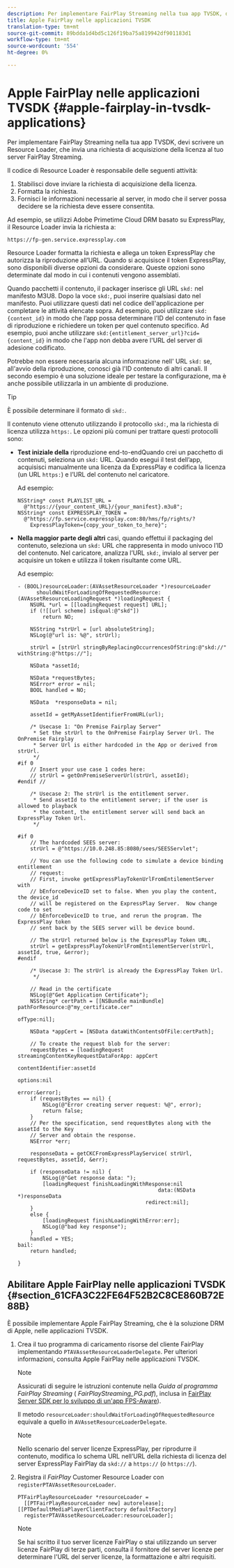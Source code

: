 ```yaml
---
description: Per implementare FairPlay Streaming nella tua app TVSDK, devi scrivere un Resource Loader, che invia una richiesta di acquisizione della licenza al tuo server FairPlay Streaming.
title: Apple FairPlay nelle applicazioni TVSDK
translation-type: tm+mt
source-git-commit: 89bdda1d4bd5c126f19ba75a819942df901183d1
workflow-type: tm+mt
source-wordcount: '554'
ht-degree: 0%

---
```



# Apple FairPlay nelle applicazioni TVSDK {#apple-fairplay-in-tvsdk-applications}

Per implementare FairPlay Streaming nella tua app TVSDK, devi scrivere un Resource Loader, che invia una richiesta di acquisizione della licenza al tuo server FairPlay Streaming.

Il codice di Resource Loader è responsabile delle seguenti attività:

1. Stabilisci dove inviare la richiesta di acquisizione della licenza.
1. Formatta la richiesta.
1. Fornisci le informazioni necessarie al server, in modo che il server possa decidere se la richiesta deve essere consentita.

Ad esempio, se utilizzi Adobe Primetime Cloud DRM basato su ExpressPlay, il Resource Loader invia la richiesta a:

```
https://fp-gen.service.expressplay.com
```

Resource Loader formatta la richiesta e allega un token ExpressPlay che autorizza la riproduzione all’URL. Quando si acquisisce il token ExpressPlay, sono disponibili diverse opzioni da considerare. Queste opzioni sono determinate dal modo in cui i contenuti vengono assemblati.

Quando pacchetti il contenuto, il packager inserisce gli URL `skd:` nel manifesto M3U8. Dopo la voce `skd:`, puoi inserire qualsiasi dato nel manifesto. Puoi utilizzare questi dati nel codice dell&#39;applicazione per completare le attività elencate sopra. Ad esempio, puoi utilizzare `skd:{content_id}` in modo che l’app possa determinare l’ID del contenuto in fase di riproduzione e richiedere un token per quel contenuto specifico. Ad esempio, puoi anche utilizzare `skd:{entitlement_server_url}?cid={content_id}` in modo che l&#39;app non debba avere l&#39;URL del server di adesione codificato.

Potrebbe non essere necessaria alcuna informazione nell&#39; URL `skd:` se, all&#39;avvio della riproduzione, conosci già l&#39;ID contenuto di altri canali. Il secondo esempio è una soluzione ideale per testare la configurazione, ma è anche possibile utilizzarla in un ambiente di produzione.

>[!TIP]
>
>È possibile determinare il formato di `skd:`.

Il contenuto viene ottenuto utilizzando il protocollo `skd:`, ma la richiesta di licenza utilizza `https:`. Le opzioni più comuni per trattare questi protocolli sono:

* **Test iniziale della** riproduzione end-to-endQuando crei un pacchetto di contenuti, seleziona un  `skd:` URL. Quando esegui il test dell’app, acquisisci manualmente una licenza da ExpressPlay e codifica la licenza (un URL `https:`) e l’URL del contenuto nel caricatore.

   Ad esempio:

   ```
   NSString* const PLAYLIST_URL =  
     @"https://{your_content_URL}/{your_manifest}.m3u8"; 
   NSString* const EXPRESSPLAY_TOKEN =  
     @"https://fp.service.expressplay.com:80/hms/fp/rights/? 
       ExpressPlayToken={copy_your_token_to_here}";
   ```

* **Nella maggior parte degli altri** casi, quando effettui il packaging del contenuto, seleziona un  `skd:` URL che rappresenta in modo univoco l’ID del contenuto. Nel caricatore, analizza l’URL `skd:`, invialo al server per acquisire un token e utilizza il token risultante come URL.

   Ad esempio:

   ```
   - (BOOL)resourceLoader:(AVAssetResourceLoader *)resourceLoader  
         shouldWaitForLoadingOfRequestedResource:(AVAssetResourceLoadingRequest *)loadingRequest { 
       NSURL *url = [[loadingRequest request] URL]; 
       if (![[url scheme] isEqual:@"skd"]) 
           return NO; 
   
       NSString *strUrl = [url absoluteString]; 
       NSLog(@"url is: %@", strUrl); 
   
       strUrl = [strUrl stringByReplacingOccurrencesOfString:@"skd://" withString:@"https://"]; 
   
       NSData *assetId; 
   
       NSData *requestBytes; 
       NSError* error = nil; 
       BOOL handled = NO; 
   
       NSData  *responseData = nil; 
   
       assetId = getMyAssetIdentifierFromURL(url); 
   
       /* Usecase 1: "On Premise Fairplay Server" 
        * Set the strUrl to the OnPremise Fairplay Server Url. The OnPremise Fairplay  
        * Server Url is either hardcoded in the App or derived from strUrl. 
        */ 
   #if 0  
       // Insert your use case 1 codes here: 
       // strUrl = getOnPremiseServerUrl(strUrl, assetId); 
   #endif // 
   
       /* Usecase 2: The strUrl is the entitlement server. 
        * Send assetId to the entitlement server; if the user is allowed to playback  
        * the content, the entitlement server will send back an ExpressPlay Token Url. 
        */ 
   
   #if 0 
       // The hardcoded SEES server: 
       strUrl = @"https://10.0.248.85:8080/sees/SEESServlet"; 
   
       // You can use the following code to simulate a device binding entitlement  
       // request:  
       // First, invoke getExpressPlayTokenUrlFromEntilementServer with  
       // bEnforceDeviceID set to false. When you play the content, the device_id  
       // will be registered on the ExpressPlay Server.  Now change code to set  
       // bEnforceDeviceID to true, and rerun the program. The ExpressPlay token  
       // sent back by the SEES server will be device bound. 
   
       // The strUrl returned below is the ExpressPlay Token URL. 
       strUrl = getExpressPlayTokenUrlFromEntilementServer(strUrl, assetId, true, &error); 
   #endif 
   
       /* Usecase 3: The strUrl is already the ExpressPlay Token Url. 
        */ 
   
       // Read in the certificate 
       NSLog(@"Get Application Certificate"); 
       NSString* certPath = [[NSBundle mainBundle] pathForResource:@"my_certificate.cer"  
                                                            ofType:nil]; 
   
       NSData *appCert = [NSData dataWithContentsOfFile:certPath]; 
   
       // To create the request blob for the server: 
       requestBytes = [loadingRequest streamingContentKeyRequestDataForApp: appCert 
                                                         contentIdentifier:assetId  
                                                                   options:nil  
                                                                     error:&error]; 
       if (requestBytes == nil) { 
           NSLog(@"Error creating server request: %@", error); 
           return false; 
       } 
       // Per the specification, send requestBytes along with the assetId to the Key 
       // Server and obtain the response. 
       NSError *err; 
   
       responseData = getCKCFromExpressPlayService( strUrl, requestBytes, assetId, &err); 
   
       if (responseData != nil) { 
           NSLog(@"Get response data: "); 
           [loadingRequest finishLoadingWithResponse:nil  
                                                data:(NSData *)responseData 
                                            redirect:nil]; 
       } 
       else { 
           [loadingRequest finishLoadingWithError:err]; 
           NSLog(@"bad key response"); 
       } 
       handled = YES; 
   bail: 
       return handled; 
   
   }
   ```

## Abilitare Apple FairPlay nelle applicazioni TVSDK {#section_61CFA3C22FE64F52B2C8CE860B72E88B}

È possibile implementare Apple FairPlay Streaming, che è la soluzione DRM di Apple, nelle applicazioni TVSDK.

1. Crea il tuo programma di caricamento risorse del cliente FairPlay implementando `PTAVAssetResourceLoaderDelegate`. Per ulteriori informazioni, consulta Apple FairPlay nelle applicazioni TVSDK.

   >[!NOTE]
   >
   >Assicurati di seguire le istruzioni contenute nella *Guida al programma FairPlay Streaming* ( *FairPlayStreaming_PG.pdf*), inclusa in [FairPlay Server SDK per lo sviluppo di un&#39;app FPS-Aware](https://developer.apple.com/services-account/download?path=/Developer_Tools/FairPlay_Streaming_SDK/FairPlay_Streaming_Server_SDK.zip)).

   Il metodo `resourceLoader:shouldWaitForLoadingOfRequestedResource` equivale a quello in `AVAssetResourceLoaderDelegate`.

   >[!NOTE]
   >
   >Nello scenario del server licenze ExpressPlay, per riprodurre il contenuto, modifica lo schema URL nell’URL della richiesta di licenza del server ExpressPlay FairPlay da `skd://` a `https://` (o `https://`).

1. Registra il *FairPlay* Customer Resource Loader con `registerPTAVAssetResourceLoader`.

   ```
   PTFairPlayResourceLoader *resourceLoader =  
     [[PTFairPlayResourceLoader new] autorelease];  
   [[PTDefaultMediaPlayerClientFactory defaultFactory]  
     registerPTAVAssetResourceLoader:resourceLoader];
   ```

   >[!NOTE]
   >
   >Se hai scritto il tuo server licenze FairPlay o stai utilizzando un server licenze FairPlay di terze parti, consulta il fornitore del server licenze per determinare l&#39;URL del server licenze, la formattazione e altri requisiti.